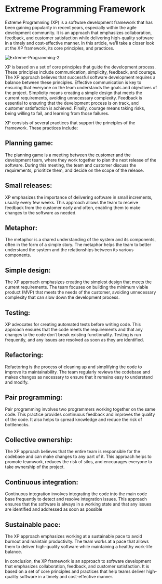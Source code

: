 # Extreme Programming Framework
Extreme Programming (XP) is a software development framework that has been gaining popularity in recent years, especially within the agile development community. It is an approach that emphasizes collaboration, feedback, and customer satisfaction while delivering high-quality software in a timely and cost-effective manner. In this article, we’ll take a closer look at the XP framework, its core principles, and practices.

![Extreme-Programming-2](https://user-images.githubusercontent.com/102752269/227774989-11248ddb-ec0f-42d0-86b7-9f707cb35624.png)

XP is based on a set of core principles that guide the development process. These principles include communication, simplicity, feedback, and courage. The XP approach believes that successful software development requires a balance between these principles. Effective communication is key to ensuring that everyone on the team understands the goals and objectives of the project. Simplicity means creating a simple design that meets the current requirements, avoiding unnecessary complexity. Feedback is essential to ensuring that the development process is on track, and customer satisfaction is achieved. Finally, courage means taking risks, being willing to fail, and learning from those failures.

XP consists of several practices that support the principles of the framework. These practices include:

## Planning game: 
The planning game is a meeting between the customer and the development team, where they work together to plan the next release of the software. During this meeting, the team and customer discuss the requirements, prioritize them, and decide on the scope of the release.

## Small releases:
XP emphasizes the importance of delivering software in small increments, usually every few weeks. This approach allows the team to receive feedback from the customer early and often, enabling them to make changes to the software as needed.

## Metaphor:
The metaphor is a shared understanding of the system and its components, often in the form of a simple story. The metaphor helps the team to better understand the system and the relationships between its various components.

## Simple design:
The XP approach emphasizes creating the simplest design that meets the current requirements. The team focuses on building the minimum viable product (MVP) that meets the needs of the customer, avoiding unnecessary complexity that can slow down the development process.

## Testing:
XP advocates for creating automated tests before writing code. This approach ensures that the code meets the requirements and that any changes to the code don’t break existing functionality. Testing is run frequently, and any issues are resolved as soon as they are identified.

 ## Refactoring:
 Refactoring is the process of cleaning up and simplifying the code to improve its maintainability. The team regularly reviews the codebase and makes changes as necessary to ensure that it remains easy to understand and modify.
 
 ## Pair programming:
 Pair programming involves two programmers working together on the same code. This practice provides continuous feedback and improves the quality of the code. It also helps to spread knowledge and reduce the risk of bottlenecks.
 
 ## Collective ownership: 
 The XP approach believes that the entire team is responsible for the codebase and can make changes to any part of it. This approach helps to promote teamwork, reduces the risk of silos, and encourages everyone to take ownership of the project.
 
 ## Continuous integration: 
 Continuous integration involves integrating the code into the main code base frequently to detect and resolve integration issues. This approach ensures that the software is always in a working state and that any issues are identified and addressed as soon as possible
 
 ## Sustainable pace: 
 The XP approach emphasizes working at a sustainable pace to avoid burnout and maintain productivity. The team works at a pace that allows them to deliver high-quality software while maintaining a healthy work-life balance.
 
 In conclusion, the XP framework is an approach to software development that emphasizes collaboration, feedback, and customer satisfaction. It is based on a set of core principles and practices that help teams deliver high-quality software in a timely and cost-effective manner.
 
